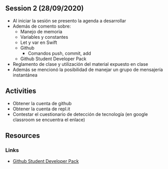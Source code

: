 ## Session 2 (28/09/2020)
* Al iniciar la sesión se presento la agenda a desarrollar
* Además de comento sobre:
    * Manejo de memoria
    * Variables y constantes
    * Let y var en Swift
    * Github
        * Comandos push, commit, add
    * Github Student Developer Pack
* Reglamento de clase y utilización del material expuesto en clase
* Además se mencionó la posibilidad de manejar un grupo de mensajería instantánea


## Activities
* Obtener la cuenta de github
* Obtener la cuenta de repl.it
* Contestar el cuestionario de detección de tecnología (en google classroom se encuentra el enlace)

## Resources
### Links
* [Github Student Developer Pack](https://education.github.com/pack)